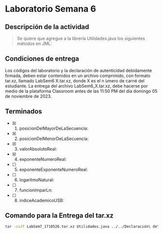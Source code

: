 # Laboratorio Semana 6

## Descripción de la actividad

> Se quiere que agregue a la librería Utilidades.java los siguientes métodos en JML:


## Condiciones de entrega

Los códigos del laboratorio y la declaración de autenticidad debidamente firmada, deben estar contenidos en un archivo comprimido, con formato tar.xz, llamado LabSem6 X.tar.xz, donde X es el n ́umero de carné del estudiante. La entrega del archivo LabSem6_X.tar.xz, debe hacerse por medio de la plataforma Classroom antes de las 11:50 PM del día domingo
05 de noviembre de 2023.

## Terminados

- [x] 1. posicionDelMayorDeLaSecuencia:
- [x] 2. posicionDelMenorDeLaSecuencia:
- [x] 3. valorAbsolutoReal:
- [x] 4. exponenteNumeroReal:
- [ ] 5. exponenteExponenteNumeroReal:
- [ ] 6. logaritmoNatural:
- [ ] 7. funcionImparLn:
- [ ] 8. indiceAcademicoUSB:

## Comando para la Entrega del tar.xz

```bash
tar -cvJf LabSem7_1710526.tar.xz Utilidades.java ../../Declaración\ de\ Autenticidad\ \(Firmada\).pdf
```
